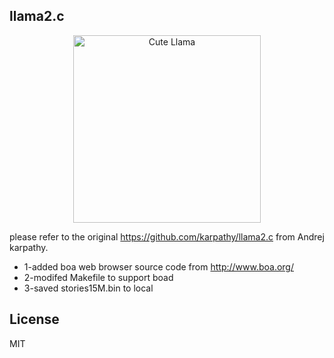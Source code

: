 ## llama2.c

<p align="center">
  <img src="assets/llama_cute.jpg" width="300" height="300" alt="Cute Llama">
</p>

please refer to the original https://github.com/karpathy/llama2.c from Andrej karpathy.

- 1-added boa web browser source code from http://www.boa.org/
- 2-modifed Makefile to support boad
- 3-saved stories15M.bin to local

## License

MIT
